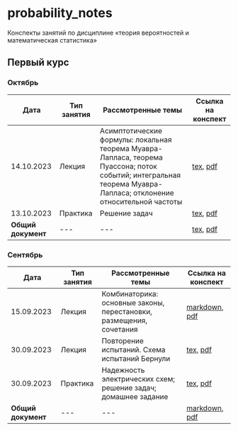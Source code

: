 # probability_notes

Конспекты занятий по дисциплине «теория вероятностей и математическая статистика» 

## Первый курс

### Октябрь

| Дата | Тип занятия | Рассмотренные темы | Ссылка на конспект |
|------|-------------|--------------------|--------------------|
| 14.10.2023 | Лекция | Асимптотические формулы: локальная теорема Муавра-Лапласа, теорема Пуассона; поток событий; интегральная теорема Муавра-Лапласа; отклонение относительной частоты | [tex](semester_01/october/sources/14-10-2023_lecture.tex), [pdf](semester_01/october/renders/14-10-2023_lecture.pdf) |
| 13.10.2023 | Практика | Решение задач | [tex](semester_01/october/sources/13-10-2023.tex), [pdf](semester_01/october/renders/13-10-2023.pdf) |
| **Общий документ** | --- | --- | [tex](semester_01/october/sources/main.tex), [pdf](semester_01/october/renders/main.pdf) |

### Сентябрь

| Дата | Тип занятия | Рассмотренные темы | Ссылка на конспект |
|------|-------------|--------------------|--------------------|
| 15.09.2023 | Лекция | Комбинаторика: основные законы, перестановки, размещения, сочетания  | [markdown](semester_01/september/15-09-2023.md), [pdf](semester_01/september/render/15-09-2023.pdf) |
| 30.09.2023 | Лекция | Повторение испытаний. Схема испытаний Бернули | [tex](semester_01/september/30-09-2023_lecture.tex), [pdf](semester_01/september/render/30-09-2023_lecture.pdf) |
| 30.09.2023 | Практика | Надежность электрических схем; решение задач; домашнее задание | [tex](semester_01/september/30-09-2023_practice.tex), [pdf](semester_01/september/render/30-09-2023_practice.pdf) |
| **Общий документ** | --- | --- | [markdown](semester_01/september/september.md), [pdf](semester_01/september/render/september.pdf) |